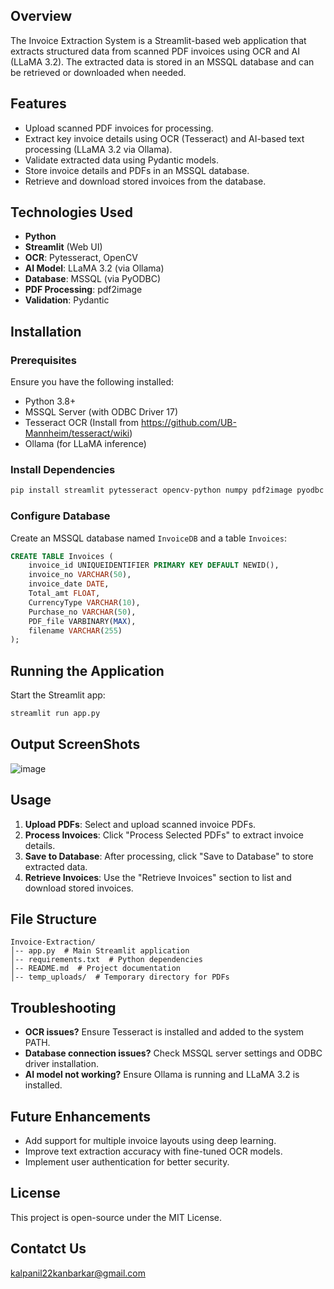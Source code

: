 ## Overview
The Invoice Extraction System is a Streamlit-based web application that extracts structured data from scanned PDF invoices using OCR and AI (LLaMA 3.2). The extracted data is stored in an MSSQL database and can be retrieved or downloaded when needed.

## Features
- Upload scanned PDF invoices for processing.
- Extract key invoice details using OCR (Tesseract) and AI-based text processing (LLaMA 3.2 via Ollama).
- Validate extracted data using Pydantic models.
- Store invoice details and PDFs in an MSSQL database.
- Retrieve and download stored invoices from the database.

## Technologies Used
- **Python**
- **Streamlit** (Web UI)
- **OCR**: Pytesseract, OpenCV
- **AI Model**: LLaMA 3.2 (via Ollama)
- **Database**: MSSQL (via PyODBC)
- **PDF Processing**: pdf2image
- **Validation**: Pydantic

## Installation

### Prerequisites
Ensure you have the following installed:
- Python 3.8+
- MSSQL Server (with ODBC Driver 17)
- Tesseract OCR (Install from https://github.com/UB-Mannheim/tesseract/wiki)
- Ollama (for LLaMA inference)

### Install Dependencies
```sh
pip install streamlit pytesseract opencv-python numpy pdf2image pyodbc pydantic ollama
```

### Configure Database
Create an MSSQL database named `InvoiceDB` and a table `Invoices`:
```sql
CREATE TABLE Invoices (
    invoice_id UNIQUEIDENTIFIER PRIMARY KEY DEFAULT NEWID(),
    invoice_no VARCHAR(50),
    invoice_date DATE,
    Total_amt FLOAT,
    CurrencyType VARCHAR(10),
    Purchase_no VARCHAR(50),
    PDF_file VARBINARY(MAX),
    filename VARCHAR(255)
);
```

## Running the Application
Start the Streamlit app:
```sh
streamlit run app.py
```

## Output ScreenShots
![image](https://github.com/user-attachments/assets/4beb1227-b475-41d5-88d1-ed764cbc8713)

## Usage
1. **Upload PDFs**: Select and upload scanned invoice PDFs.
2. **Process Invoices**: Click "Process Selected PDFs" to extract invoice details.
3. **Save to Database**: After processing, click "Save to Database" to store extracted data.
4. **Retrieve Invoices**: Use the "Retrieve Invoices" section to list and download stored invoices.

## File Structure
```
Invoice-Extraction/
│-- app.py  # Main Streamlit application
│-- requirements.txt  # Python dependencies
│-- README.md  # Project documentation
│-- temp_uploads/  # Temporary directory for PDFs
```

## Troubleshooting
- **OCR issues?** Ensure Tesseract is installed and added to the system PATH.
- **Database connection issues?** Check MSSQL server settings and ODBC driver installation.
- **AI model not working?** Ensure Ollama is running and LLaMA 3.2 is installed.

## Future Enhancements
- Add support for multiple invoice layouts using deep learning.
- Improve text extraction accuracy with fine-tuned OCR models.
- Implement user authentication for better security.

## License
This project is open-source under the MIT License.

## Contatct Us
kalpanil22kanbarkar@gmail.com 
